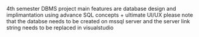 4th semester DBMS project
main features are database design and implimantation using advance SQL concepts + ultimate UI/UX
please note that the databse needs to be created on mssql server and the server link string needs to be replaced in visualstudio
